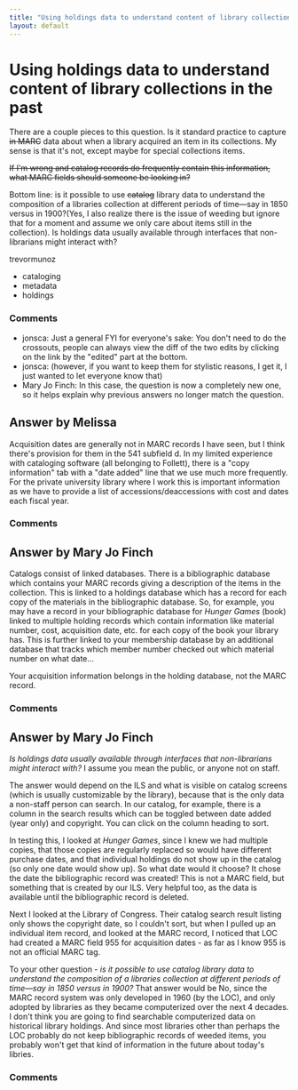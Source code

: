 ```yaml
---
title: "Using holdings data to understand content of library collections in the past"
layout: default
---
```

Using holdings data to understand content of library collections in the past
=====================
There are a couple pieces to this question. Is it standard practice to
capture ~~in MARC~~ data about when a library acquired an item in its
collections. My sense is that it's not, except maybe for special
collections items.

~~If I'm wrong and catalog records do frequently contain this
information, what MARC fields should someone be looking in?~~

Bottom line: is it possible to use ~~catalog~~ library data to
understand the composition of a libraries collection at different
periods of time—say in 1850 versus in 1900?(Yes, I also realize there is
the issue of weeding but ignore that for a moment and assume we only
care about items still in the collection). Is holdings data usually
available through interfaces that non-librarians might interact with?

trevormunoz

<ul class="tags"><li class="tag">cataloging</li><li class="tag">metadata</li><li class="tag">holdings</li></ul>

### Comments ###
* jonsca: Just a general FYI for everyone's sake: You don't need to do the
crossouts, people can always view the diff of the two edits by clicking
on the link by the "edited" part at the bottom.
* jonsca: (however, if you want to keep them for stylistic reasons, I get it, I
just wanted to let everyone know that)
* Mary Jo Finch: In this case, the question is now a completely new one, so it helps
explain why previous answers no longer match the question.


Answer by Melissa
----------------
Acquisition dates are generally not in MARC records I have seen, but I
think there's provision for them in the 541 subfield d. In my limited
experience with cataloging software (all belonging to Follett), there is
a "copy information" tab with a "date added" line that we use much more
frequently. For the private university library where I work this is
important information as we have to provide a list of
accessions/deaccessions with cost and dates each fiscal year.

### Comments ###

Answer by Mary Jo Finch
----------------
Catalogs consist of linked databases. There is a bibliographic database
which contains your MARC records giving a description of the items in
the collection. This is linked to a holdings database which has a record
for each copy of the materials in the bibliographic database. So, for
example, you may have a record in your bibliographic database for
*Hunger Games* (book) linked to multiple holding records which contain
information like material number, cost, acquisition date, etc. for each
copy of the book your library has. This is further linked to your
membership database by an additional database that tracks which member
number checked out which material number on what date...

Your acquisition information belongs in the holding database, not the
MARC record.

### Comments ###

Answer by Mary Jo Finch
----------------
*Is holdings data usually available through interfaces that
non-librarians might interact with?* I assume you mean the public, or
anyone not on staff.

The answer would depend on the ILS and what is visible on catalog
screens (which is usually customizable by the library), because that is
the only data a non-staff person can search. In our catalog, for
example, there is a column in the search results which can be toggled
between date added (year only) and copyright. You can click on the
column heading to sort.

In testing this, I looked at *Hunger Games*, since I knew we had
multiple copies, that those copies are regularly replaced so would have
different purchase dates, and that individual holdings do not show up in
the catalog (so only one date would show up). So what date would it
choose? It chose the date the bibliographic record was created! This is
not a MARC field, but something that is created by our ILS. Very helpful
too, as the data is available until the bibliographic record is deleted.

Next I looked at the Library of Congress. Their catalog search result
listing only shows the copyright date, so I couldn't sort, but when I
pulled up an individual item record, and looked at the MARC record, I
noticed that LOC had created a MARC field 955 for acquisition dates - as
far as I know 955 is not an official MARC tag.

To your other question - *is it possible to use catalog library data to
understand the composition of a libraries collection at different
periods of time—say in 1850 versus in 1900?* That answer would be No,
since the MARC record system was only developed in 1960 (by the LOC),
and only adopted by libraries as they became computerized over the next
4 decades. I don't think you are going to find searchable computerized
data on historical library holdings. And since most libraries other than
perhaps the LOC probably do not keep bibliographic records of weeded
items, you probably won't get that kind of information in the future
about today's libries.

### Comments ###

